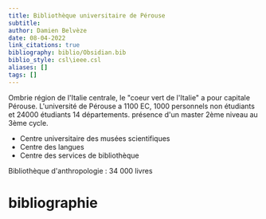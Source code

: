 ```yaml
---
title: Bibliothèque universitaire de Pérouse
subtitle:
author: Damien Belvèze
date: 08-04-2022
link_citations: true
bibliography: biblio/Obsidian.bib
biblio_style: csl\ieee.csl
aliases: []
tags: []
---
```


Ombrie région de l'Italie centrale, le "coeur vert de l'Italie" a pour capitale Pérouse. 
L'université de Pérouse a 1100 EC, 1000 personnels non étudiants et 24000 étudiants
14 départements. 
présence d'un master 2ème niveau au 3ème cycle. 

- Centre universitaire des musées scientifiques
- Centre des langues
- Centre des services de bibliothèque

Bibliothèque d'anthropologie : 34 000 livres




# bibliographie


